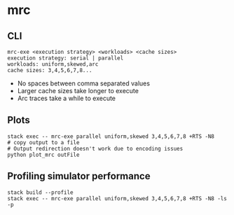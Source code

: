 # mrc
## CLI
```
mrc-exe <execution strategy> <workloads> <cache sizes>
execution strategy: serial | parallel
workloads: uniform,skewed,arc
cache sizes: 3,4,5,6,7,8...
```
- No spaces between comma separated values
- Larger cache sizes take longer to execute
- Arc traces take a while to execute

## Plots
```
stack exec -- mrc-exe parallel uniform,skewed 3,4,5,6,7,8 +RTS -N8
# copy output to a file
# Output redirection doesn't work due to encoding issues
python plot_mrc outFile
```
## Profiling simulator performance
```
stack build --profile
stack exec -- mrc-exe parallel uniform,skewed 3,4,5,6,7,8 +RTS -N8 -ls -p
```